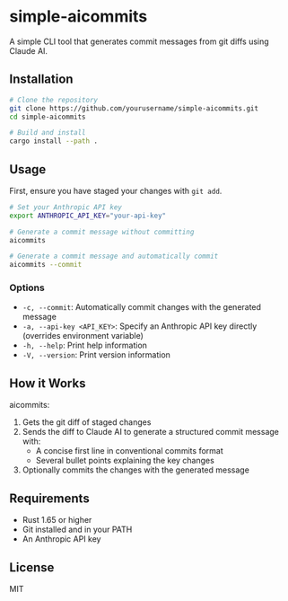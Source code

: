 # simple-aicommits

A simple CLI tool that generates commit messages from git diffs using Claude AI.

## Installation

```bash
# Clone the repository
git clone https://github.com/yourusername/simple-aicommits.git
cd simple-aicommits

# Build and install
cargo install --path .
```

## Usage

First, ensure you have staged your changes with `git add`.

```bash
# Set your Anthropic API key
export ANTHROPIC_API_KEY="your-api-key"

# Generate a commit message without committing
aicommits

# Generate a commit message and automatically commit
aicommits --commit
```

### Options

- `-c, --commit`: Automatically commit changes with the generated message
- `-a, --api-key <API_KEY>`: Specify an Anthropic API key directly (overrides environment variable)
- `-h, --help`: Print help information
- `-V, --version`: Print version information

## How it Works

aicommits:

1. Gets the git diff of staged changes
2. Sends the diff to Claude AI to generate a structured commit message with:
   - A concise first line in conventional commits format
   - Several bullet points explaining the key changes
3. Optionally commits the changes with the generated message

## Requirements

- Rust 1.65 or higher
- Git installed and in your PATH
- An Anthropic API key

## License

MIT